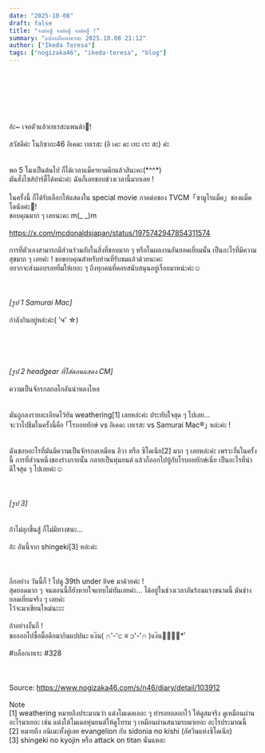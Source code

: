 ```yaml
---
date: "2025-10-08"
draft: false
title: "จงต่อสู้ จงต่อสู้ จงต่อสู้ !"
summary: "แปลบล็อกเทเรสะ 2025.10.08 21:12"
author: ["Ikeda Teresa"]
tags: ["nogizaka46", "ikeda-teresa", "blog"]
---
```


\
\
\
\
\
\
อ้ะ~ เจอตัวแล้วเทเรสะแพนด้า👀!\
\
สวัสดีค่ะ โนกิซากะ46 อิเคดะ เทเรสะ (อิ เคะ ดะ เทะ เระ สะ) ค่ะ\
\
\
พอ 5 โมงเป็นต้นไป ก็ได้เวลาแม็คฯยามดึกแล้วสินะคะ(\*^^\*)\
มันสั่งไซส์ปาร์ตี้ได้หน่ะค่ะ ฉันก็เลยชอบช่วงเวลานี้มากเลย !\
\
ในครั้งนี้ ก็ได้รับเลือกให้แสดงใน special movie ภาคต่อของ TVCM「ซามูไรแม็ค」ของแม็คโดนัลค่ะ🍔!\
ขอบคุณมาก ๆ เลยนะคะ m(\_ \_)m\
\
<https://x.com/mcdonaldsjapan/status/1975742947854311574>\
\
การที่ตัวเองสามารถมีส่วนร่วมกับในสิ่งที่ชอบมาก ๆ หรือในผลงานอันยอดเยี่ยมนั้น เป็นอะไรที่มีความสุขมาก ๆ เลยค่ะ ! ขอขอบคุณสำหรับท่านที่รับชมแล้วด้วยนะคะ\
อยากจะส่งมอบรอยยิ้มให้เยอะ ๆ ถึงทุกคนที่คอยสนับสนุนอยู่เรื่อยมาหน่ะค่ะ☺︎\
\
\
\
_[รูป 1 Samurai Mac]_\
\
กำลังกินอยู่หล่ะค่ะ( 'ч' ☆)\
\
\
\
\
\
_[รูป 2 headgear ที่ใส่ตอนแสดง CM]_\
\
ความเป็นจักรกลกลไกอันน่าหลงไหล\
\
\
มันถูกลงรายละเอียดไว้ยัน weathering[1] เลยหล่ะค่ะ ประทับใจสุด ๆ ไปเลย...\
จะว่าไปธีมในครั้งนี้คือ ｢โรบอทยักษ์ vs อิเคดะ เทเรสะ vs Samurai Mac®︎｣ หล่ะค่ะ !\
\
\
ฉันชอบอะไรที่มันมีความเป็นจักรกลเหมือน อีวา หรือ ซิโดเนีย[2] มาก ๆ เลยหล่ะค่ะ เพราะงั้นในครั้งนี้ การที่ส่วนหนึ่งของร่างกายนั้น กลายเป็นหุ่นยนต์ แล้วก็ออกไปบู้กับโรบอทยักษ์เนี่ย เป็นอะไรที่น่าดีใจสุด ๆ ไปเลยค่ะ☺️\
\
\
\
_[รูป 3]_\
\
\
ถ้าไม่ลุกขึ้นสู้ ก็ไม่มีทางชนะ...\
\
อ้ะ อันนี้จาก shingeki[3] หล่ะค่ะ\
\
\
\
อีกอย่าง วันนี้ก็ ! ไปดู 39th under live มาด้วยค่ะ !\
สุดยอดมาก ๆ จนตอนนี้ก็ยังหายใจแทบไม่ทันเลยค่ะ... ได้อยู่ในช่วงเวลาอันร้อนแรงขนาดนี้ มันช่างยอดเยี่ยมจริง ๆ เลยค่ะ\
ไว้จะมาเขียนใหม่นะะะ\
\
ถ้าอย่างงั้นก็ !\
ขอออกไปซื้อมื้อดึกมากินแปปนะ แง๊น( ∩'-'⊂ ≡ ⊃'-'∩ )แง๊น🍔🍔🍔🌙*ﾟ\
\
\#บล็อกเทเระ \#328\
\
\
\
Source: <https://www.nogizaka46.com/s/n46/diary/detail/103912>\
\
Note\
[1] weathering หมายถึงประมาณว่า แต่งโมเดลเลอะ ๆ ทำรอยถลอกไว้ ให้ดูสมจริง ดูเหมือนผ่านอะไรมาเยอะ เช่น แต่งให้โมเดลหุ่นยนต์ให้ดูโทรม ๆ เหมือนผ่านสนามรบมาเยอะ อะไรประมาณนี้\
[2] หมายถึง อนิเมะทั้งคู่เลย evangelion กับ sidonia no kishi (อัศวินแห่งซิโดเนีย)\
[3] shingeki no kyojin หรือ attack on titan นั่นแหละ
